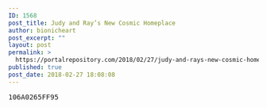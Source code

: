 ```yaml
---
ID: 1568
post_title: Judy and Ray’s New Cosmic Homeplace
author: bionicheart
post_excerpt: ""
layout: post
permalink: >
  https://portalrepository.com/2018/02/27/judy-and-rays-new-cosmic-homeplace/
published: true
post_date: 2018-02-27 18:08:08
---
```

<pre>106A0265FF95</pre>